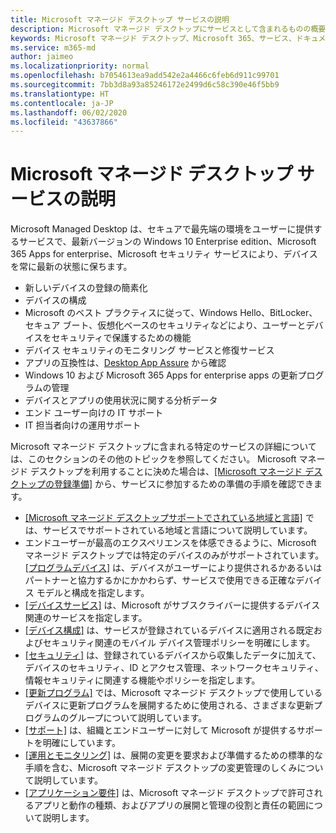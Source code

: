 ```yaml
---
title: Microsoft マネージド デスクトップ サービスの説明
description: Microsoft マネージド デスクトップにサービスとして含まれるものの概要について説明します。
keywords: Microsoft マネージド デスクトップ、Microsoft 365、サービス、ドキュメント
ms.service: m365-md
author: jaimeo
ms.localizationpriority: normal
ms.openlocfilehash: b7054613ea9add542e2a4466c6feb6d911c99701
ms.sourcegitcommit: 7bb3d8a93a85246172e2499d6c58c390e46f5bb9
ms.translationtype: HT
ms.contentlocale: ja-JP
ms.lasthandoff: 06/02/2020
ms.locfileid: "43637866"
---
```

# <a name="microsoft-managed-desktop-service-description"></a>Microsoft マネージド デスクトップ サービスの説明

Microsoft Managed Desktop は、セキュアで最先端の環境をユーザーに提供するサービスで、最新バージョンの Windows 10 Enterprise edition、Microsoft 365 Apps for enterprise、Microsoft セキュリティ サービスにより、デバイスを常に最新の状態に保ちます。

- 新しいデバイスの登録の簡素化
- デバイスの構成
- Microsoft のベスト プラクティスに従って、Windows Hello、BitLocker、セキュア ブート、仮想化ベースのセキュリティなどにより、ユーザーとデバイスをセキュリティで保護するための機能
- デバイス セキュリティのモニタリング サービスと修復サービス
- アプリの互換性は、[Desktop App Assure](https://docs.microsoft.com/fasttrack/win-10-desktop-app-assure) から確認
- Windows 10 および Microsoft 365 Apps for enterprise apps の更新プログラムの管理
- デバイスとアプリの使用状況に関する分析データ
- エンド ユーザー向けの IT サポート
- IT 担当者向けの運用サポート

Microsoft マネージド デスクトップに含まれる特定のサービスの詳細については、このセクションのその他のトピックを参照してください。 Microsoft マネージド デスクトップを利用することに決めた場合は、[[Microsoft マネージド デスクトップの登録準備]](https://docs.microsoft.com/microsoft-365/managed-desktop/get-ready/) から、サービスに参加するための準備の手順を確認できます。

- [[Microsoft マネージド デスクトップサポートでされている地域と言語]](regions-languages.md) では、サービスでサポートされている地域と言語について説明しています。
- エンドユーザーが最高のエクスペリエンスを体感できるように、Microsoft マネージド デスクトップでは特定のデバイスのみがサポートされています。 [[プログラムデバイス]](device-list.md) は、デバイスがユーザーにより提供されるかあるいはパートナーと協力するかにかかわらず、サービスで使用できる正確なデバイス モデルと構成を指定します。
- [[デバイスサービス]](device-services.md) は、Microsoft がサブスクライバーに提供するデバイス関連のサービスを指定します。
- [[デバイス構成]](device-policies.md) は、サービスが登録されているデバイスに適用される既定およびセキュリティ関連のモバイル デバイス管理ポリシーを明確にします。
- [[セキュリティ]](security.md) は、登録されているデバイスから収集したデータに加えて、デバイスのセキュリティ、ID とアクセス管理、ネットワークセキュリティ、情報セキュリティに関連する機能やポリシーを指定します。
- [[更新プログラム]](updates.md) では、Microsoft マネージド デスクトップで使用しているデバイスに更新プログラムを展開するために使用される、さまざまな更新プログラムのグループについて説明しています。
- [[サポート]](support.md) は、組織とエンドユーザーに対して Microsoft が提供するサポートを明確にしています。
- [[運用とモニタリング]](operations-and-monitoring.md) は、展開の変更を要求および準備するための標準的な手順を含む、Microsoft マネージド デスクトップの変更管理のしくみについて説明しています。
- [[アプリケーション要件]](mmd-app-requirements.md) は、Microsoft マネージド デスクトップで許可されるアプリと動作の種類、およびアプリの展開と管理の役割と責任の範囲について説明します。
